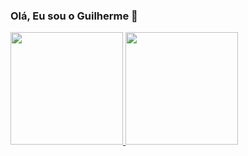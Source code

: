 ### Olá, Eu sou o Guilherme 👋

<div>
 <a href="https://beacons.ai/guilherme-vale">
 <img height="180em" src="https://github-readme-stats.vercel.app/api?username=guilherme-vale&show_icons=true&theme=dark"/>
  <img height="180em" src="https://github-readme-stats.vercel.app/api/top-langs/?username=guilherme-vale&layout=compact)](https://github.com/anuraghazra/github-readme-stats"/>
</div>
